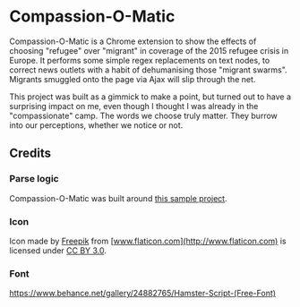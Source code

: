 # Compassion-O-Matic
Compassion-O-Matic is a Chrome extension to show the effects of choosing "refugee" over "migrant" in coverage of the 2015 refugee crisis in Europe. It performs some simple regex replacements on text nodes, to correct news outlets with a habit of dehumanising those "migrant swarms". Migrants smuggled onto the page via Ajax will slip through the net.

This project was built as a gimmick to make a point, but turned out to have a surprising impact on me, even though I thought I was already in the "compassionate" camp. The words we choose truly matter. They burrow into our perceptions, whether we notice or not.

## Credits
### Parse logic
Compassion-O-Matic was built around [this sample project](http://9to5google.com/2015/06/14/how-to-make-a-chrome-extensions/).
### Icon
Icon made by [Freepik](http://www.freepik.com) from [www.flaticon.com](http://www.flaticon.com) is licensed under [CC BY 3.0](http://creativecommons.org/licenses/by/3.0/).
### Font
https://www.behance.net/gallery/24882765/Hamster-Script-(Free-Font)
